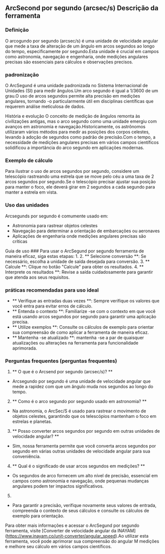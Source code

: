 ## ArcSecond por segundo (arcsec/s) Descrição da ferramenta

### Definição
O arcogundo por segundo (arcsec/s) é uma unidade de velocidade angular que mede a taxa de alteração de um ângulo em arcos segundos ao longo do tempo, especificamente por segundo.Esta unidade é crucial em campos como astronomia, navegação e engenharia, onde medições angulares precisas são essenciais para cálculos e observações precisos.

### padronização
O ArcSegund é uma unidade padronizada no Sistema Internacional de Unidades (SI) para medir ângulos.Um arco segundo é igual a 1/3600 de um grau.O uso de arcos segundos permite alta precisão em medições angulares, tornando -o particularmente útil em disciplinas científicas que requerem análise meticulosa de dados.

História e evolução
O conceito de medição de ângulos remonta às civilizações antigas, mas o arco segundo como uma unidade emergiu com avanços em astronomia e navegação.Historicamente, os astrônomos utilizaram vários métodos para medir as posições dos corpos celestes, levando à adoção de segundos como padrão de precisão.Com o tempo, a necessidade de medições angulares precisas em vários campos científicos solidificou a importância do arco segundo em aplicações modernas.

### Exemplo de cálculo
Para ilustrar o uso de arcos segundos por segundo, considere um telescópio rastreando uma estrela que se move pelo céu a uma taxa de 2 arcos segundos por segundo.Se o telescópio precisar ajustar sua posição para manter o foco, ele deverá girar em 2 segundos a cada segundo para manter a estrela em vista.

### Uso das unidades
Arcsegunds por segundo é comumente usado em:
- Astronomia para rastrear objetos celestes
- Navegação para determinar a orientação de embarcações ou aeronaves
- Aplicações de engenharia onde medições angulares precisas são críticas

Guia de uso ###
Para usar o ArcSegund por segundo ferramenta de maneira eficaz, siga estas etapas:
1.
2. ** Selecione conversão **: Se necessário, escolha a unidade de saída desejada para conversão.
3. ** Calcule **: Clique no botão "Calcule" para obter os resultados.
4. ** Interprete os resultados **: Revise a saída cuidadosamente para garantir que atenda aos seus requisitos.

### práticas recomendadas para uso ideal
- ** Verifique as entradas duas vezes **: Sempre verifique os valores que você entra para evitar erros de cálculo.
- ** Entenda o contexto **: Familiarize -se com o contexto em que você está usando arcos segundos por segundo para garantir uma aplicação precisa.
- ** Utilize exemplos **: Consulte os cálculos de exemplo para orientar sua compreensão de como aplicar a ferramenta de maneira eficaz.
- ** Mantenha -se atualizado **: mantenha -se a par de quaisquer atualizações ou alterações na ferramenta para funcionalidade aprimorada.

### Perguntas frequentes (perguntas frequentes)

1. ** O que é o Arcsend por segundo (arcsec/s)? **
- Arcsegundo por segundo é uma unidade de velocidade angular que mede a rapidez com que um ângulo muda nos segundos ao longo do tempo.

2. ** Como é o arco segundo por segundo usado em astronomia? **
- Na astronomia, o ArcSec/S é usado para rastrear o movimento de objetos celestes, garantindo que os telescópios mantenham o foco em estrelas e planetas.

3. ** Posso converter arcos segundos por segundo em outras unidades de velocidade angular? **
- Sim, nossa ferramenta permite que você converta arcos segundos por segundo em várias outras unidades de velocidade angular para sua conveniência.

4. ** Qual é o significado de usar arcos segundos em medições? **
- Os segundos de arco fornecem um alto nível de precisão, essencial em campos como astronomia e navegação, onde pequenas mudanças angulares podem ter impactos significativos.

5.
- Para garantir a precisão, verifique novamente seus valores de entrada, compreenda o contexto de seus cálculos e consulte os cálculos de exemplo para orientação.

Para obter mais informações e acessar o ArcSegund por segundo ferramenta, visite [Converter de velocidade angular da INAYAM] (https://www.inayam.co/unit-converter/angular_speed).Ao utilizar esta ferramenta, você pode aprimorar sua compreensão do angular M medições e melhore seu cálculo em vários campos científicos.